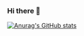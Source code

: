 ### Hi there 👋

[![Anurag's GitHub stats](https://github-readme-stats-ashleys-projects-9cc16d51.vercel.app/api?username=ashleyfield)](https://github.com/anuraghazra/github-readme-stats)
<!--
**AshleyField/AshleyField** is a ✨ _special_ ✨ repository because its `README.md` (this file) appears on your GitHub profile.

Here are some ideas to get you started:

- 🔭 I’m currently working on ...
- 🌱 I’m currently learning ...
- 👯 I’m looking to collaborate on ...
- 🤔 I’m looking for help with ...
- 💬 Ask me about ...
- 📫 How to reach me: ...
- 😄 Pronouns: ...
- ⚡ Fun fact: ...
-->
